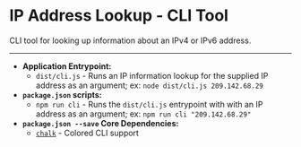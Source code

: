 # IP Address Lookup - CLI Tool

CLI tool for looking up information about an IPv4 or IPv6 address.

---

* **Application Entrypoint:**
    - `dist/cli.js` - Runs an IP information lookup for the supplied IP address as an argument; ex: `node dist/cli.js 209.142.68.29`
* **`package.json` scripts:**
    - `npm run cli` - Runs the `dist/cli.js` entrypoint with with an IP address as an argument; ex: `npm run cli "209.142.68.29"`
* **`package.json --save` Core Dependencies:**
    - [`chalk`](https://www.npmjs.com/package/chalk) - Colored CLI support
